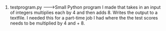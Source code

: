 1. testprogram.py
--->Small Python program I made that takes in an input of integers multiplies each by 4 and then adds 8. Writes the output to a textfile. I needed this for a part-time job I had where the the test scores needs to be multiplied by 4 and + 8. 
